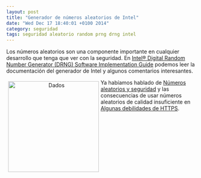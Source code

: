 ```yaml
---
layout: post
title: "Generador de números aleatorios de Intel"
date: "Wed Dec 17 18:40:01 +0100 2014"
category: seguridad
tags: seguridad aleatorio random prng drng intel
---
```


Los números aleatorios son una componente importante en cualquier desarrollo que tenga que ver con la seguridad. En [Intel® Digital Random Number Generator (DRNG) Software Implementation Guide](https://software.intel.com/en-us/articles/intel-digital-random-number-generator-drng-software-implementation-guide) podemos leer la documentación del generador de Intel y algunos comentarios interesantes.

<div align=center>
<a href="https://www.flickr.com/photos/fernand0/1301539362/" title="Dados"><img src="https://farm2.staticflickr.com/1255/1301539362_daa1107f13.jpg" width="240"  alt="Dados" style="float:left; margin:5px"></a>
</div>


Ya habíamos hablado de [Números aleatorios y seguridad](http://mbpfernand0.wordpress.com/2012/11/05/numeros-aleatorios-y-seguridad/) y las consecuencias de usar números aleatorios de calidad insuficiente en [Algunas debilidades de HTTPS](http://mbpfernand0.wordpress.com/2014/07/23/algunas-debilidades-de-https/).

